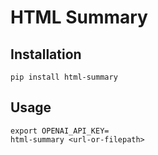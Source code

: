 # HTML Summary

## Installation

```shell
pip install html-summary
```

## Usage

```shell
export OPENAI_API_KEY=
html-summary <url-or-filepath>
```

